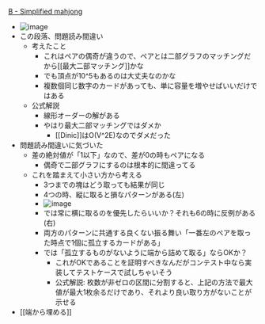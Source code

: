 
[B - Simplified mahjong](https://atcoder.jp/contests/agc003/tasks/agc003_b)
- ![image](https://gyazo.com/3776cb4be722fd46b0626492d7a6a6c3/thumb/1000)
- この段落、問題読み間違い
    - 考えたこと
        - これはペアの偶奇が違うので、ペアとは二部グラフのマッチングだから[[最大二部マッチング]]かな
        - でも頂点が10^5もあるのは大丈夫なのかな
        - 複数個同じ数字のカードがあっても、単に容量を増やせばいいだけではある
    - 公式解説
        - 線形オーダーの解がある
        - やはり最大二部マッチングではダメか
            - [[Dinic]]はO(V^2E)なのでダメだった
- 問題読み間違いに気づいた
    - 差の絶対値が「1以下」なので、差が0の時もペアになる
        - 偶奇で二部グラフにするのは根本的に間違ってる
    - これを踏まえて小さい方から考える
        - 3つまでの塊はどう取っても結果が同じ
        - 4つの時、縦に取ると損なパターンがある(左)
        - ![image](https://gyazo.com/f9ca41f0dc1100449c1b4af2a65967c0/thumb/1000)
        - では常に横に取るのを優先したらいいか？それも6の時に反例がある(右)
        - 両方のパターンに共通する良くない振る舞い「一番左のペアを取った時点で1個に孤立するカードがある」
        - では「孤立するものがないように端から詰めて取る」ならOKか？
            - これがOKであることを証明すべきなんだがコンテスト中なら実装してテストケースで試しちゃいそう
            - 公式解説: 枚数が非ゼロの区間に分割すると、上記の方法で最大値が最大1枚余るだけであり、それより良い取り方がないことが示せる
- [[端から埋める]]
